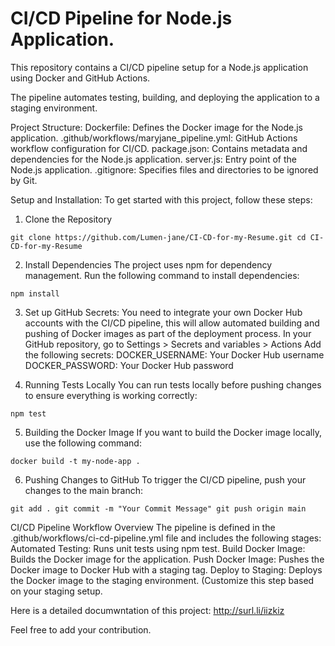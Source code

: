# CI/CD Pipeline for Node.js Application.

This repository contains a CI/CD pipeline setup for a Node.js application using Docker and GitHub Actions. 

The pipeline automates testing, building, and deploying the application to a staging environment.

Project Structure:
Dockerfile: Defines the Docker image for the Node.js application.
.github/workflows/maryjane_pipeline.yml: GitHub Actions workflow configuration for CI/CD.
package.json: Contains metadata and dependencies for the Node.js application.
server.js: Entry point of the Node.js application.
.gitignore: Specifies files and directories to be ignored by Git.

Setup and Installation:
To get started with this project, follow these steps:

1. Clone the Repository

`git clone https://github.com/Lumen-jane/CI-CD-for-my-Resume.git
cd CI-CD-for-my-Resume`

2. Install Dependencies
The project uses npm for dependency management. Run the following command to install dependencies:

 `npm install`

3. Set up GitHub Secrets:
You need to integrate your own Docker Hub accounts with the CI/CD pipeline, this will allow automated building and pushing of Docker images as part of the deployment process.
In your GitHub repository, go to Settings > Secrets and variables > Actions Add the following secrets:
DOCKER_USERNAME: Your Docker Hub username
DOCKER_PASSWORD: Your Docker Hub password

4. Running Tests Locally
You can run tests locally before pushing changes to ensure everything is working correctly:

 `npm test`

5. Building the Docker Image
If you want to build the Docker image locally, use the following command:
 
 `docker build -t my-node-app .`

6. Pushing Changes to GitHub
To trigger the CI/CD pipeline, push your changes to the main branch:
 
 `git add .
 git commit -m "Your Commit Message"
 git push origin main
`

CI/CD Pipeline
Workflow Overview
The pipeline is defined in the .github/workflows/ci-cd-pipeline.yml file and includes the following stages:
Automated Testing: Runs unit tests using npm test.
Build Docker Image: Builds the Docker image for the application.
Push Docker Image: Pushes the Docker image to Docker Hub with a staging tag.
Deploy to Staging: Deploys the Docker image to the staging environment. (Customize this step based on your staging setup.


Here is a detailed documwntation of this project:
  http://surl.li/iizkiz

Feel free to add your contribution.

